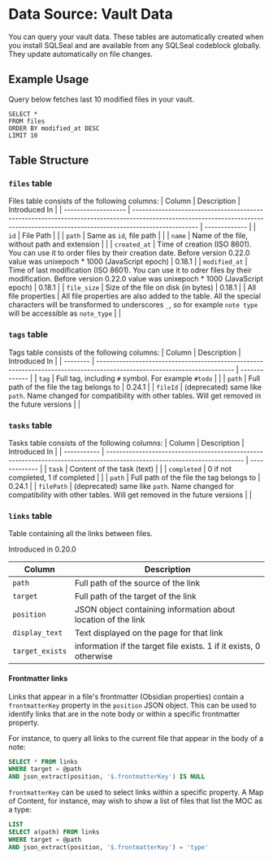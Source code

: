 # Data Source: Vault Data
You can query your vault data. These tables are automatically created when you install SQLSeal and are available from any SQLSeal codeblock globally. They update automatically on file changes.

## Example Usage
Query below fetches last 10 modified files in your vault.
```sqlseal
SELECT *
FROM files
ORDER BY modified_at DESC
LIMIT 10
```

## Table Structure
### `files` table
Files table consists of the following columns:
| Column              | Description                                                                                                                                                                      | Introduced In |
| ------------------- | -------------------------------------------------------------------------------------------------------------------------------------------------------------------------------- | ------------- |
| `id`                | File Path                                                                                                                                                                        |               |
| `path`              | Same as `id`, file path                                                                                                                                                          |               |
| `name`              | Name of the file, without path and extension                                                                                                                                     |               |
| `created_at`        | Time of creation (ISO 8601). You can use it to order files by their creation date. Before version 0.22.0 value was unixepoch * 1000 (JavaScript epoch)                           | 0.18.1        |
| `modified_at`       | Time of last modification (ISO 8601). You can use it to odrer files by their modification. Before version 0.22.0 value was unixepoch * 1000 (JavaScript epoch)                   | 0.18.1        |
| `file_size`         | Size of the file on disk (in bytes)                                                                                                                                              | 0.18.1        |
| All file properties | All file properties are also added to the table. All the special characters will be transformed to underscores `_`, so for example `note type` will be accessible as `note_type` |               |

### `tags` table
Tags table consists of the following columns:
| Column   | Description                                                                                                              | Introduced In |
| -------- | ------------------------------------------------------------------------------------------------------------------------ | ------------- |
| `tag`    | Full tag, including `#` symbol. For example `#todo`                                                                      |               |
| `path`   | Full path of the file the tag belongs to                                                                                 | 0.24.1        |
| `fileId` | (deprecated) same like `path`. Name changed for compatibility with other tables. Will get removed in the future versions |               |

### `tasks` table
Tasks table consists of the following columns:
| Column      | Description                                                                                                              | Introduced In |
| ----------- | ------------------------------------------------------------------------------------------------------------------------ | ------------- |
| `task`      | Content of the task (text)                                                                                               |               |
| `completed` | 0 if not completed, 1 if completed                                                                                       |               |
| `path`      | Full path of the file the tag belongs to                                                                                 | 0.24.1        |
| `filePath`  | (deprecated) same like `path`. Name changed for compatibility with other tables. Will get removed in the future versions |               |

### `links` table
Table containing all the links between files.

Introduced in 0.20.0

| Column          | Description                                                        |
| --------------- | ------------------------------------------------------------------ |
| `path`          | Full path of the source of the link                                |
| `target`        | Full path of the target of the link                                |
| `position`      | JSON object containing information about location of the link      |
| `display_text`  | Text displayed on the page for that link                           |
| `target_exists` | information if the target file exists. 1 if it exists, 0 otherwise |

#### Frontmatter links

Links that appear in a file's frontmatter (Obsidian properties) contain a `frontmatterKey` property in the `position`
JSON object. This can be used to identify links that are in the note body or within a specific frontmatter property.

For instance, to query all links to the current file that appear in the body of a note:

```sql
SELECT * FROM links
WHERE target = @path
AND json_extract(position, '$.frontmatterKey') IS NULL
```

`frontmatterKey` can be used to select links within a specific property. A Map of Content, for instance, may wish to
show a list of files that list the MOC as a type:

```sql
LIST
SELECT a(path) FROM links
WHERE target = @path
AND json_extract(position, '$.frontmatterKey') = 'type'
```
